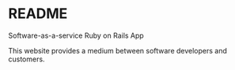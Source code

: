 # README

Software-as-a-service Ruby on Rails App

This website provides a medium between software developers and customers.
